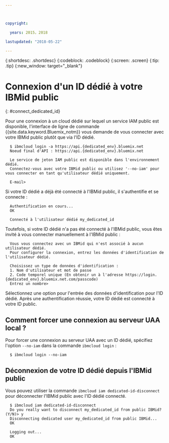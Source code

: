 ```yaml
---



copyright:

  years: 2015，2018

lastupdated: "2018-05-22"

---
```


{:shortdesc: .shortdesc}
{:codeblock: .codeblock}
{:screen: .screen}
{:tip: .tip}
{:new_window: target="_blank"}

# Connexion d'un ID dédié à votre IBMid public
{: #connect_dedicated_id}

Pour une connexion à un cloud dédié sur lequel un service IAM public est disponible, l'interface de ligne de commande {{site.data.keyword.Bluemix_notm}} vous demande de vous connecter avec votre IBMid public plutôt que via l'ID dédié.


```
  $ ibmcloud login -a https://api.{dedicated_env}.bluemix.net
  Noeud final d'API : https://api.{dedicated_env}.bluemix.net

  Le service de jeton IAM public est disponible dans l'environnement dédié.
  Connectez-vous avec votre IBMid public ou utilisez '--no-iam' pour vous connecter en tant qu'utilisateur dédié uniquement.

  E-mail>
```

Si votre ID dédié a déjà été connecté à l'IBMid public, il s'authentifie et se connecte :

```
  Authentification en cours...
  OK

  Connecté à l'utilisateur dédié my_dedicated_id
```

Toutefois, si votre ID dédié n'a pas été connecté à l'IBMid public, vous êtes invité à vous connecter manuellement à l'IBMid public :

```
  Vous vous connectez avec un IBMid qui n'est associé à aucun utilisateur dédié.
  Pour configurer la connexion, entrez les données d'identification de l'utilisateur dédié.

  Choisissez un type de données d'identification :
  1. Nom d'utilisateur et mot de passe
  2. Code temporel unique (En obtenir un à l'adresse https://login.{dedicated_env}.bluemix.net.com/passcode)
  Entrez un nombre>
```

Sélectionnez une option pour l'entrée des données d'identification pour l'ID dédié. Après une authentification réussie, votre ID dédié est connecté à votre ID public.

## Comment forcer une connexion au serveur UAA local ?

Pour forcer une connexion au serveur UAA avec un ID dédié, spécifiez l'option `--no-iam` dans la commande `ibmcloud login` :

```
  $ ibmcloud login --no-iam
```

## Déconnexion de votre ID dédié depuis l'IBMid public 

Vous pouvez utiliser la commande `ibmcloud iam dedicated-id-disconnect` pour déconnecter l'IBMid public avec l'ID dédié connecté.

```
  $ ibmcloud iam dedicated-id-disconnect
  Do you really want to disconnect my_dedicated_id from public IBMid? (Y/N)> y
  Disconnecting dedicated user my_dedicated_id from public IBMid...
  OK

  Logging out...
  OK
```
